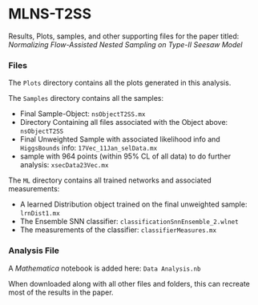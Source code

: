 # MLNS-T2SS
Results, Plots, samples, and other supporting files for the paper titled: *Normalizing Flow-Assisted Nested Sampling on Type-II Seesaw Model*
### Files
The `Plots` directory contains all the plots generated in this analysis.

The `Samples` directory contains all the samples: 
- Final Sample-Object: `nsObjectT2SS.mx`
- Directory Containing all files associated with the Object above: `nsObjectT2SS`
- Final Unweighted Sample with associated likelihood info and `HiggsBounds` info: `17Vec_11Jan_selData.mx`
- sample with 964 points (within 95% CL of all data) to do further analysis: `xsecData23Vec.mx`

The `ML` directory contains all trained networks and associated measurements:
- A learned Distribution object trained on the final unweighted sample: `lrnDist1.mx`
- The Ensemble SNN classifier: `classificationSnnEnsemble_2.wlnet`
- The measurements of the classifier: `classifierMeasures.mx`

### Analysis File
A *Mathematica* notebook is added here: `Data Analysis.nb`

When downloaded along with all other files and folders, this can recreate most of the results in the paper.
